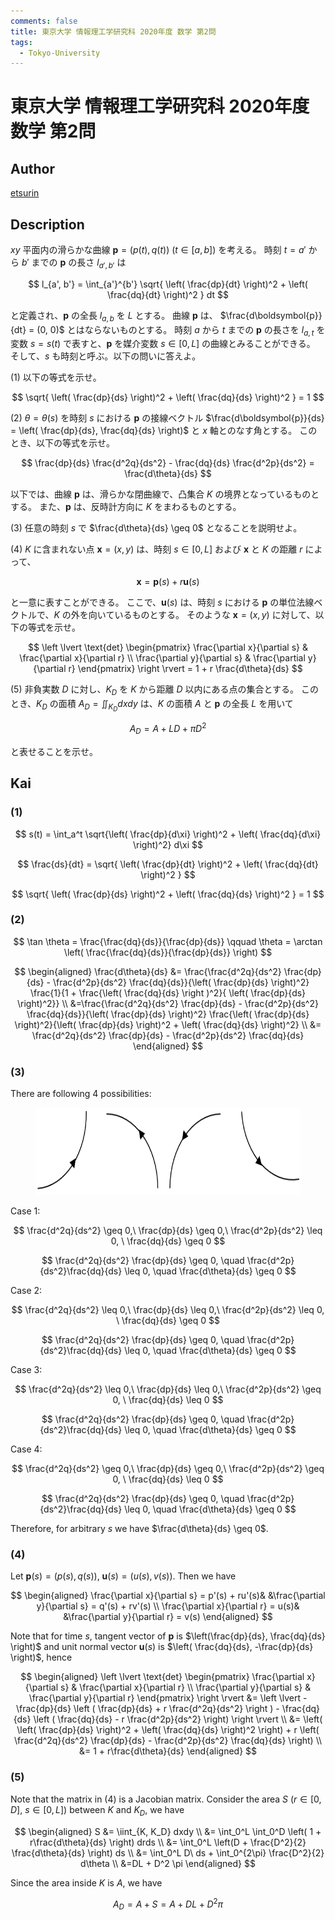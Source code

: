 ```yaml
---
comments: false
title: 東京大学 情報理工学研究科 2020年度 数学 第2問
tags:
  - Tokyo-University
---
```

# 東京大学 情報理工学研究科 2020年度 数学 第2問

## **Author**
[etsurin](https://zhuanlan.zhihu.com/p/561992447)

## **Description**
$xy$ 平面内の滑らかな曲線 $\boldsymbol{p} = (p(t), q(t))$ ($t \in [a, b]$) を考える。
時刻 $t = a'$ から $b'$ までの $\boldsymbol{p}$ の長さ $l_{a', b'}$ は

$$
l_{a', b'} = \int_{a'}^{b'} \sqrt{ \left( \frac{dp}{dt} \right)^2 + \left( \frac{dq}{dt} \right)^2 } dt
$$

と定義され、$\boldsymbol{p}$ の全長 $l_{a, b}$ を $L$ とする。
曲線 $\boldsymbol{p}$ は、 $\frac{d\boldsymbol{p}}{dt} = (0, 0)$ とはならないものとする。
時刻 $a$ から $t$ までの $\boldsymbol{p}$ の長さを $l_{a, t}$ を変数 $s = s(t)$ で表すと、$\boldsymbol{p}$ を媒介変数 $s \in [0, L]$ の曲線とみることができる。
そして、$s$ も時刻と呼ぶ。以下の問いに答えよ。

(1) 以下の等式を示せ。

$$
\sqrt{ \left( \frac{dp}{ds} \right)^2 + \left( \frac{dq}{ds} \right)^2 } = 1
$$

(2) $\theta = \theta(s)$ を時刻 $s$ における $\boldsymbol{p}$ の接線ベクトル $\frac{d\boldsymbol{p}}{ds} = \left( \frac{dp}{ds}, \frac{dq}{ds} \right)$ と $x$ 軸とのなす角とする。
このとき、以下の等式を示せ。

$$
\frac{dp}{ds} \frac{d^2q}{ds^2} - \frac{dq}{ds} \frac{d^2p}{ds^2} = \frac{d\theta}{ds}
$$

以下では、曲線 $\boldsymbol{p}$ は、滑らかな閉曲線で、凸集合 $K$ の境界となっているものとする。
また、$\boldsymbol{p}$ は、反時計方向に $K$ をまわるものとする。

(3) 任意の時刻 $s$ で $\frac{d\theta}{ds} \geq 0$ となることを説明せよ。

(4) $K$ に含まれない点 $\boldsymbol{x} = (x, y)$ は、時刻 $s \in [0, L]$ および $\boldsymbol{x}$ と $K$ の距離 $r$ によって、

$$
\boldsymbol{x} = \boldsymbol{p}(s) + r\boldsymbol{u}(s)
$$

と一意に表すことができる。
ここで、$\boldsymbol{u}(s)$ は、時刻 $s$ における $\boldsymbol{p}$ の単位法線ベクトルで、$K$ の外を向いているものとする。
そのような $\boldsymbol{x} = (x, y)$ に対して、以下の等式を示せ。

$$
\left \lvert \text{det} \begin{pmatrix} \frac{\partial x}{\partial s} & \frac{\partial x}{\partial r} \\ \frac{\partial y}{\partial s} & \frac{\partial y}{\partial r} \end{pmatrix} \right \rvert = 1 + r \frac{d\theta}{ds}
$$

(5) 非負実数 $D$ に対し、$K_D$ を $K$ から距離 $D$ 以内にある点の集合とする。
このとき、$K_D$ の面積 $A_D = \iint_{K_D} dxdy$ は、$K$ の面積 $A$ と $\boldsymbol{p}$ の全長 $L$ を用いて

$$
A_D = A + LD + \pi D^2
$$

と表せることを示せ。


## **Kai**
### (1)

$$
s(t) = \int_a^t \sqrt{\left( \frac{dp}{d\xi} \right)^2 + \left( \frac{dq}{d\xi} \right)^2} d\xi
$$

$$
\frac{ds}{dt} = \sqrt{ \left( \frac{dp}{dt} \right)^2 + \left( \frac{dq}{dt} \right)^2 }
$$

$$
\sqrt{ \left( \frac{dp}{ds} \right)^2 + \left( \frac{dq}{ds} \right)^2 } = 1
$$

### (2)

$$
\tan \theta = \frac{\frac{dq}{ds}}{\frac{dp}{ds}} \qquad \theta = \arctan \left( \frac{\frac{dq}{ds}}{\frac{dp}{ds}} \right)
$$

$$
\begin{aligned}
\frac{d\theta}{ds} &= \frac{\frac{d^2q}{ds^2} \frac{dp}{ds} - \frac{d^2p}{ds^2} \frac{dq}{ds}}{\left( \frac{dp}{ds} \right)^2} \frac{1}{1 + \frac{\left( \frac{dq}{ds} \right )^2}{ \left( \frac{dp}{ds} \right)^2}} \\
&=\frac{\frac{d^2q}{ds^2} \frac{dp}{ds} - \frac{d^2p}{ds^2} \frac{dq}{ds}}{\left( \frac{dp}{ds} \right)^2} \frac{\left( \frac{dp}{ds} \right)^2}{\left( \frac{dp}{ds} \right)^2 + \left( \frac{dq}{ds} \right)^2} \\
&= \frac{d^2q}{ds^2} \frac{dp}{ds} - \frac{d^2p}{ds^2} \frac{dq}{ds}
\end{aligned}
$$

### (3)
There are following 4 possibilities:

<figure style="text-align:center;">
  <img src="https://raw.githubusercontent.com/Myyura/the_kai_project_assets/main/kakomonn/tokyo_university/IST/kyotsu_2020_math_2_p1.png" width="600" height="140" alt=""/>
</figure>

Case 1:

$$
\frac{d^2q}{ds^2} \geq 0,\ \frac{dp}{ds} \geq 0,\ \frac{d^2p}{ds^2} \leq 0, \ \frac{dq}{ds} \geq 0
$$

$$
\frac{d^2q}{ds^2} \frac{dp}{ds} \geq 0, \quad \frac{d^2p}{ds^2}\frac{dq}{ds} \leq 0, \quad \frac{d\theta}{ds} \geq 0
$$

Case 2:

$$
\frac{d^2q}{ds^2} \leq 0,\ \frac{dp}{ds} \leq 0,\ \frac{d^2p}{ds^2} \leq 0, \ \frac{dq}{ds} \geq 0
$$

$$
\frac{d^2q}{ds^2} \frac{dp}{ds} \geq 0, \quad \frac{d^2p}{ds^2}\frac{dq}{ds} \leq 0, \quad \frac{d\theta}{ds} \geq 0
$$

Case 3:

$$
\frac{d^2q}{ds^2} \leq 0,\ \frac{dp}{ds} \leq 0,\ \frac{d^2p}{ds^2} \geq 0, \ \frac{dq}{ds} \leq 0
$$

$$
\frac{d^2q}{ds^2} \frac{dp}{ds} \geq 0, \quad \frac{d^2p}{ds^2}\frac{dq}{ds} \leq 0, \quad \frac{d\theta}{ds} \geq 0
$$

Case 4:

$$
\frac{d^2q}{ds^2} \geq 0,\ \frac{dp}{ds} \geq 0,\ \frac{d^2p}{ds^2} \geq 0, \ \frac{dq}{ds} \leq 0
$$

$$
\frac{d^2q}{ds^2} \frac{dp}{ds} \geq 0, \quad \frac{d^2p}{ds^2}\frac{dq}{ds} \leq 0, \quad \frac{d\theta}{ds} \geq 0
$$

Therefore, for arbitrary $s$ we have $\frac{d\theta}{ds} \geq 0$.

### (4)
Let $\boldsymbol{p}(s) = (p(s), q(s)),\ \boldsymbol{u}(s) = (u(s), v(s))$.
Then we have

$$
\begin{aligned}
\frac{\partial x}{\partial s} = p'(s) + ru'(s)& &\frac{\partial y}{\partial s} = q'(s) + rv'(s) \\
\frac{\partial x}{\partial r} = u(s)&  &\frac{\partial y}{\partial r} = v(s)
\end{aligned}
$$

Note that for time $s$, tangent vector of $\boldsymbol{p}$ is $\left(\frac{dp}{ds}, \frac{dq}{ds} \right)$ and unit normal vector $\boldsymbol{u}(s)$ is $\left( \frac{dq}{ds}, -\frac{dp}{ds} \right)$, hence

$$
\begin{aligned}
\left \lvert \text{det} \begin{pmatrix} \frac{\partial x}{\partial s} & \frac{\partial x}{\partial r} \\ \frac{\partial y}{\partial s} & \frac{\partial y}{\partial r} \end{pmatrix} \right \rvert &=
\left \lvert -\frac{dp}{ds} \left ( \frac{dp}{ds} + r \frac{d^2q}{ds^2} \right ) - \frac{dq}{ds} \left ( \frac{dq}{ds} - r \frac{d^2p}{ds^2} \right)  \right \rvert \\
&= \left( \left( \frac{dp}{ds} \right)^2 + \left( \frac{dq}{ds} \right)^2 \right) + r \left( \frac{d^2q}{ds^2} \frac{dp}{ds} - \frac{d^2p}{ds^2} \frac{dq}{ds} \right) \\
&= 1 + r\frac{d\theta}{ds}
\end{aligned}
$$

### (5)
Note that the matrix in (4) is a Jacobian matrix.
Consider the area $S$ ($r \in [0,D], \ s \in [0, L]$) between $K$ and $K_D$, we have

$$
\begin{aligned}
S &= \iint_{K, K_D} dxdy \\
&= \int_0^L \int_0^D \left( 1 + r\frac{d\theta}{ds} \right) drds \\
&= \int_0^L \left(D + \frac{D^2}{2} \frac{d\theta}{ds} \right) ds \\
&= \int_0^L D\ ds + \int_0^{2\pi} \frac{D^2}{2} d\theta \\
&=DL + D^2 \pi
\end{aligned}
$$

Since the area inside $K$ is $A$, we have

$$
A_D = A + S = A + DL + D^2 \pi
$$
